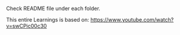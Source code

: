 Check README file under each folder.

This entire Learnings is based on: https://www.youtube.com/watch?v=swCPic00c30